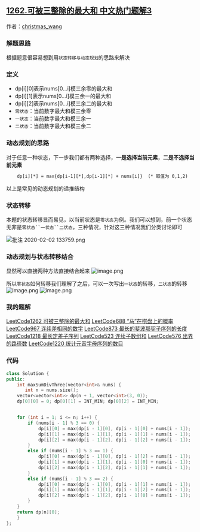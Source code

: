 ## [1262.可被三整除的最大和 中文热门题解3](https://leetcode.cn/problems/greatest-sum-divisible-by-three/solutions/100000/dong-tai-gui-hua-yu-zhuang-tai-zhuan-yi-by-christm)

作者：[christmas_wang](https://leetcode.cn/u/christmas_wang)
### 解题思路
根据题意很容易想到用`状态转移与动态规划`的思路来解决
### 定义
- dp[i][0]表示nums[0...i]模三余零的最大和
- dp[i][1]表示nums[0...i]模三余一的最大和
- dp[i][2]表示nums[0...i]模三余二的最大和
- `零状态`：当前数字最大和模三余零
- `一状态`：当前数字最大和模三余一
- `二状态`：当前数字最大和模三余二
### 动态规划的思路
对于任意一种状态，下一步我们都有两种选择，**一是选择当前元素**，**二是不选择当前元素**
``` latex
	dp[i][*] = max{dp[i-1][*],dp[i-1][*] + nums[i]}  (* 取值为 0,1,2)
```
以上是常见的动态规划的递推结构

### 状态转移
本题的状态转移显而易见，以当前状态是`零状态`为例。我们可以想到，前一个状态无非是`零状态``一状态``二状态`，三种情况，针对这三种情况我们分类讨论即可
	
![批注 2020-02-02 133759.png](https://pic.leetcode-cn.com/be0a2cfbc0a28aaaca328df3e1c84e2ab15e89f44cd808e3f9a11f18187a63ab-%E6%89%B9%E6%B3%A8%202020-02-02%20133759.png)


### 动态规划与状态转移结合
显然可以直接两种方法直接结合起来
![image.png](https://pic.leetcode-cn.com/d769e27841642fe6a73d6a9236a0e29a74b1c18b41458aba5f1204aebc9512f3-image.png)

所以`零状态`如何转移我们理解了之后，可以一次写出`一状态`的转移，`二状态`的转移
![image.png](https://pic.leetcode-cn.com/4226919407f8947adb19a4beb778ea1254d5c08c85047ee2dd14ac189a51b687-image.png)
![image.png](https://pic.leetcode-cn.com/59aa1336be725ffd749f59e0aa428bef7d11b63caab771990affe8facf175c1f-image.png)

### 我的题解
[LeetCode1262 可被三整除的最大和](https://leetcode-cn.com/problems/greatest-sum-divisible-by-three/solution/dong-tai-gui-hua-yu-zhuang-tai-zhuan-yi-by-christm/)
[LeetCode688 “马”在棋盘上的概率](https://leetcode-cn.com/problems/knight-probability-in-chessboard/solution/zhuang-tai-ji-de-zai-ci-ying-yong-by-christmas_wan/)
[LeetCode967 连续差相同的数字](https://leetcode-cn.com/problems/numbers-with-same-consecutive-differences/solution/cun-chu-kong-jian-ke-bian-de-dpshu-zu-by-christmas/)
[LeetCode873 最长的斐波那契子序列的长度](https://leetcode-cn.com/problems/length-of-longest-fibonacci-subsequence/solution/zhuang-tai-ding-yi-hen-shi-zhong-yao-by-christmas_/)
[LeetCode1218 最长定差子序列](https://leetcode-cn.com/problems/longest-arithmetic-subsequence-of-given-difference/solution/yi-dao-jian-dan-de-dong-tai-gui-hua-de-you-hua-wen/)
[LeetCode523 连续子数组和](https://leetcode-cn.com/problems/continuous-subarray-sum/solution/qian-zhui-he-yu-intmapde-zai-ci-ying-yong-by-chris/)
[LeetCode576 出界的路径数](https://leetcode-cn.com/problems/out-of-boundary-paths/solution/zhuang-tai-ji-du-shi-zhuang-tai-ji-by-christmas_wa/)
[LeetCode1220 统计元音字母序列的数目](https://leetcode-cn.com/problems/count-vowels-permutation/solution/dang-wo-men-zai-tan-dong-tai-gui-hua-de-shi-hou-wo/)
### 代码

```cpp
class Solution {
public:
    int maxSumDivThree(vector<int>& nums) {
       int n = nums.size();
	vector<vector<int>> dp(n + 1, vector<int>(3, 0));
	dp[0][0] = 0; dp[0][1] = INT_MIN; dp[0][2] = INT_MIN;


	for (int i = 1; i <= n; i++) {
		if (nums[i - 1] % 3 == 0) {
			dp[i][0] = max(dp[i - 1][0], dp[i - 1][0] + nums[i - 1]);
			dp[i][1] = max(dp[i - 1][1], dp[i - 1][1] + nums[i - 1]);
			dp[i][2] = max(dp[i - 1][2], dp[i - 1][2] + nums[i - 1]);
		}
		else if (nums[i - 1] % 3 == 1) {
			dp[i][0] = max(dp[i - 1][0], dp[i - 1][2] + nums[i - 1]);
			dp[i][1] = max(dp[i - 1][1], dp[i - 1][0] + nums[i - 1]);
			dp[i][2] = max(dp[i - 1][2], dp[i - 1][1] + nums[i - 1]);
		}
		else if (nums[i - 1] % 3 == 2) {
			dp[i][0] = max(dp[i - 1][0], dp[i - 1][1] + nums[i - 1]);
			dp[i][1] = max(dp[i - 1][1], dp[i - 1][2] + nums[i - 1]);
			dp[i][2] = max(dp[i - 1][2], dp[i - 1][0] + nums[i - 1]);
		}
	}
	return dp[n][0];
    }
};
```